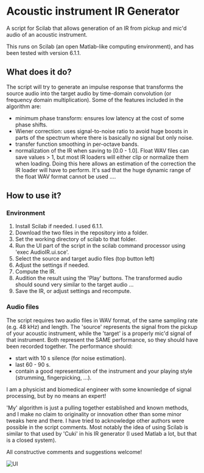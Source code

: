 # Acoustic instrument IR Generator
A script for Scilab that allows generation of an IR from pickup and mic'd audio of an acoustic instrument.

This runs on Scilab (an open Matlab-like computing environment), and has been tested with version 6.1.1.

## What does it do?

The script will try to generate an impulse response that transforms the source audio into the target audio by time-domain convolution (or frequency domain multiplication). Some of the features included in the algorithm are:
- minimum phase transform: ensures low latency at the cost of some phase shifts.
- Wiener correction: uses signal-to-noise ratio to avoid huge boosts in parts of the spectrum where there is basically no signal but only noise.
- transfer function smoothing in per-octave bands.
- normalization of the IR when saving to [0.0 - 1.0]. Float WAV files can save values > 1, but most IR loaders will either clip or normalize them when loading. Doing this here allows an estimation of the correction the IR loader will have to perform. It's sad that the huge dynamic range of the float WAV format cannot be used ....

## How to use it?

### Environment 

1. Install Scilab if needed. I used 6.1.1.
2. Download the two files in the repository into a folder.
3. Set the working directory of scilab to that folder.
4. Run the UI part of the script in the scilab command processor using 'exec AudioIR.ui.sce'.
5. Select the source and target audio files (top button left)
6. Adjust the settings if needed.
7. Compute the IR.
8. Audition the result using the 'Play' buttons. The transformed audio should sound very similar to the target audio ...
9. Save the IR, or adjust settings and recompute.

### Audio files

The script requires two audio files in WAV format, of the same sampling rate (e.g. 48 kHz) and length.
The 'source' represents the signal from the pickup of your acoustic instrument, while the 'target' is a properly mic'd signal of that instrument. Both represent the SAME performance, so they should have been recorded together. The performance should:
- start with 10 s silence (for noise estimation).
- last 60 - 90 s.
- contain a good representation of the instrument and your playing style (strumming, fingerpicking, ...).

I am a physicist and biomedical engineer with some knownledge of signal processing, but by no means an expert! 

'My' algorithm is just a pulling together established and known methods, and I make no claim to originality or innovation other than some minor tweaks here and there. I have tried to acknowledge other authors were possible in the script comments. Most notably the idea of using Scilab is similar to that used by 'Cuki' in his IR generator (I used Matlab a lot, but that is a closed system).

All constructive comments and suggestions welcome!

![UI](https://user-images.githubusercontent.com/16563417/220201039-1f1b89b5-0e82-4b3a-9680-c1517521c339.jpg)
